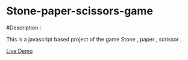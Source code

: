 # Stone-paper-scissors-game

#Description : 

This is a javascript based project of the game Stone , paper , scrissor .

[Live Demo](https://shubham277353.github.io/Stone-paper-scissors-game/)
